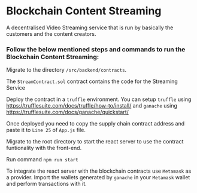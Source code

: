 # Blockchain Content Streaming

A decentralised Video Streaming service that is run by basically the customers and the content creators.

### Follow the below mentioned steps and commands to run the Blockchain Content Streaming:

Migrate to the directory ```/src/backend/contracts```. 

The ```StreamContract.sol``` contract contains the code for the Streaming Service

Deploy the contract in a ```truffle``` environment. You can setup ```truffle``` using https://trufflesuite.com/docs/truffle/how-to/install/ and ```ganache``` using https://trufflesuite.com/docs/ganache/quickstart/

Once deployed you need to copy the supply chain contract address and paste it to ```Line 25``` of ```App.js``` file.

Migrate to the root directory to start the react server to use the contract funtionality with the front-end.

Run command ```npm run start```

To integrate the react server with the blockchain contracts use ```Metamask``` as a provider. Import the wallets generated by ```ganache``` in your ```Metamask``` wallet and perform transactions with it.
